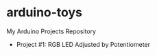 # arduino-toys
My Arduino Projects Repository

* Project #1: RGB LED Adjusted by Potentiometer
[](https://github.com/hjort/arduino-toys/blob/master/rgb/RgbLedPot_bb.png)
